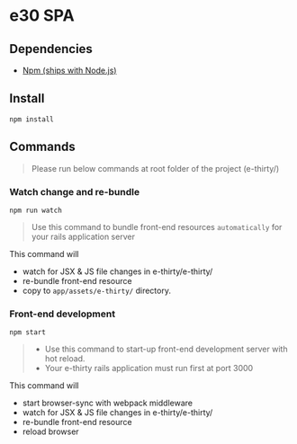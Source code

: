 # e30 SPA

## Dependencies
* [Npm (ships with Node.js)](https://github.com/joyent/node/wiki/installing-node.js-via-package-manager)

## Install
`npm install`

## Commands
> Please run below commands at root folder of the project (e-thirty/)

### Watch change and re-bundle
`npm run watch`

> Use this command to bundle front-end resources `automatically` for your rails application server

This command will
* watch for JSX & JS file changes in e-thirty/e-thirty/
* re-bundle front-end resource
* copy to `app/assets/e-thirty/` directory.

### Front-end development
`npm start`

> * Use this command to start-up front-end development server with hot reload.
> * Your e-thirty rails application must run first at port 3000

This command will
* start browser-sync with webpack middleware
* watch for JSX & JS file changes in e-thirty/e-thirty/
* re-bundle front-end resource
* reload browser
